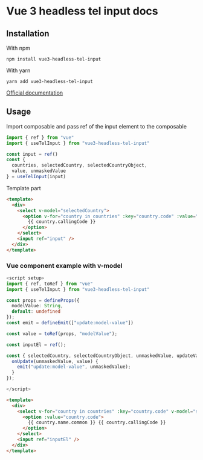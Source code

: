 # Vue 3 headless tel input docs

## Installation

With npm

```npm install vue3-headless-tel-input```

With yarn

`yarn add vue3-headless-tel-input`


[Official documentation](https://tel-input.netlify.app)

## Usage

Import composable and pass ref of the input element to the composable

```ts
import { ref } from "vue"
import { useTelInput } from "vue3-headless-tel-input"

const input = ref()
const { 
  countries, selectedCountry, selectedCountryObject, 
  value, unmaskedValue 
} = useTelInput(input)
```

Template part

```html
<template>
  <div>
    <select v-model="selectedCountry">
      <option v-for="country in countries" :key="country.code" :value="country.code">
        {{ country.callingCode }}
      </option>
    </select>
    <input ref="input" />
  </div>
</template>
```

### Vue component example with v-model

```ts
<script setup>
import { ref, toRef } from "vue"
import { useTelInput } from "vue3-headless-tel-input"

const props = defineProps({
  modelValue: String,
  default: undefined
});
const emit = defineEmit(["update:model-value"])

const value = toRef(props, "modelValue");

const inputEl = ref();

const { selectedCountry, selectedCountryObject, unmaskedValue, updateValue } = useTelInput(inputEl, value, { 
  onUpdate(unmaskedValue, value) {
    emit("update:model-value", unmaskedValue);
  }
});

</script>
```

```html
<template>
  <div>
    <select v-for="country in countries" :key="country.code" v-model="selectedCountry">
      <option :value="country.code">
        {{ country.name.common }} {{ country.callingCode }}
      </option>
    </select>
    <input ref="inputEl" />
  </div>
</template>
```